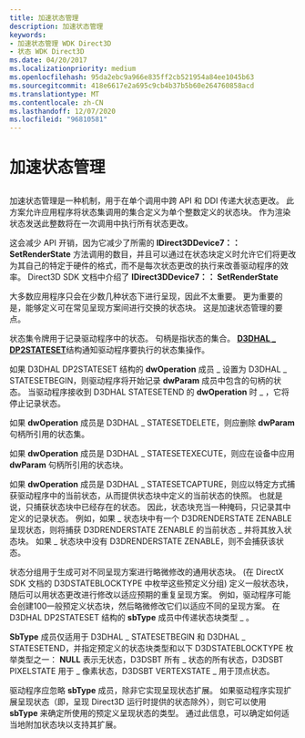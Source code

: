 ```yaml
---
title: 加速状态管理
description: 加速状态管理
keywords:
- 加速状态管理 WDK Direct3D
- 状态 WDK Direct3D
ms.date: 04/20/2017
ms.localizationpriority: medium
ms.openlocfilehash: 95da2ebc9a966e835ff2cb521954a84ee1045b63
ms.sourcegitcommit: 418e6617e2a695c9cb4b37b5b60e264760858acd
ms.translationtype: MT
ms.contentlocale: zh-CN
ms.lasthandoff: 12/07/2020
ms.locfileid: "96810581"
---
```

# <a name="accelerated-state-management"></a>加速状态管理


## <span id="ddk_accelerated_state_management_gg"></span><span id="DDK_ACCELERATED_STATE_MANAGEMENT_GG"></span>


加速状态管理是一种机制，用于在单个调用中跨 API 和 DDI 传递大状态更改。 此方案允许应用程序将状态集调用的集合定义为单个整数定义的状态块。 作为渲染状态发送此整数将在一次调用中执行所有状态更改。

这会减少 API 开销，因为它减少了所需的 **IDirect3DDevice7：： SetRenderState** 方法调用的数目，并且可以通过在状态块定义时允许它们将更改为其自己的特定于硬件的格式，而不是每次状态更改的执行来改善驱动程序的效率。 Direct3D SDK 文档中介绍了 **IDirect3DDevice7：： SetRenderState**

大多数应用程序只会在少数几种状态下进行呈现，因此不太重要。 更为重要的是，能够定义可在常见呈现方案间进行交换的状态块。 这是加速状态管理的要点。

状态集令牌用于记录驱动程序中的状态。 句柄是指状态的集合。 [**D3DHAL \_ DP2STATESET**](/windows-hardware/drivers/ddi/d3dhal/ns-d3dhal-_d3dhal_dp2stateset)结构通知驱动程序要执行的状态集操作。

如果 D3DHAL DP2STATESET 结构的 **dwOperation** 成员 \_ 设置为 D3DHAL \_ STATESETBEGIN，则驱动程序将开始记录 **dwParam** 成员中包含的句柄的状态。 当驱动程序接收到 D3DHAL STATESETEND 的 **dwOperation** 时 \_ ，它将停止记录状态。

如果 **dwOperation** 成员是 D3DHAL \_ STATESETDELETE，则应删除 **dwParam** 句柄所引用的状态集。

如果 **dwOperation** 成员是 D3DHAL \_ STATESETEXECUTE，则应在设备中应用 **dwParam** 句柄所引用的状态块。

如果 **dwOperation** 成员是 D3DHAL \_ STATESETCAPTURE，则应以特定方式捕获驱动程序中的当前状态，从而提供状态块中定义的当前状态的快照。 也就是说，只捕获状态块中已经存在的状态。 因此，状态块充当一种掩码，只记录其中定义的记录状态。 例如，如果 \_ 状态块中有一个 D3DRENDERSTATE ZENABLE 呈现状态，则将捕获 D3DRENDERSTATE ZENABLE 的当前状态 \_ 并将其放入状态块。 如果 \_ 状态块中没有 D3DRENDERSTATE ZENABLE，则不会捕获该状态。

状态分组用于生成可对不同呈现方案进行略微修改的通用状态块。  (在 DirectX SDK 文档的 D3DSTATEBLOCKTYPE 中枚举这些预定义分组) 定义一般状态块，随后可以用状态更改进行修改以适应预期的重复呈现方案。 例如，驱动程序可能会创建100一般预定义状态块，然后略微修改它们以适应不同的呈现方案。 在 D3DHAL DP2STATESET 结构的 **sbType** 成员中传递状态块类型 \_ 。

**SbType** 成员仅适用于 D3DHAL \_ STATESETBEGIN 和 D3DHAL \_ STATESETEND，并指定预定义的状态块类型和以下 D3DSTATEBLOCKTYPE 枚举类型之一： **NULL** 表示无状态，D3DSBT 所有 \_ 状态的所有状态，D3DSBT PIXELSTATE 用于 \_ 像素状态，D3DSBT VERTEXSTATE \_ 用于顶点状态。

驱动程序应忽略 **sbType** 成员，除非它实现呈现状态扩展。 如果驱动程序实现扩展呈现状态（即，呈现 Direct3D 运行时提供的状态除外），则它可以使用 **sbType** 来确定所使用的预定义呈现状态的类型。 通过此信息，可以确定如何适当地附加状态块以支持其扩展。

 

